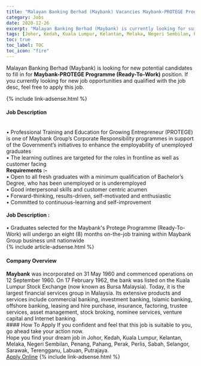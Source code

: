 ```yaml
---
title: "Malayan Banking Berhad (Maybank) Vacancies Maybank-PROTEGE Programme (Ready-To-Work)" 
category: Jobs 
date: 2020-12-26 
excerpt: "Malayan Banking Berhad (Maybank) is currently looking for suitable person to fill in the Maybank-PROTEGE Programme (Ready-To-Work) which positioned at Johor, Kedah, Kuala Lumpur, Kelantan, Melaka, Negeri Sembilan, Penang, Pahang, Perak, Perlis, Sabah, Selangor, Sarawak, Terengganu, Labuan, Putrajaya" 
tags: [Johor, Kedah, Kuala Lumpur, Kelantan, Melaka, Negeri Sembilan, Penang, Pahang, Perak, Perlis, Sabah, Selangor, Sarawak, Terengganu, Labuan, Putrajaya] 
toc: true 
toc_label: TOC 
toc_icon: "fire" 
--- 
```


<p>Malayan Banking Berhad (Maybank) is looking for new potential candidates to fill in for <b>Maybank-PROTEGE Programme (Ready-To-Work)</b> position. If you currently looking for new job opportunities and qualified with the job desc, feel free to apply this job.
</p>{% include link-adsense.html %} 
<div><div><div><h4>Job Description</h4></div></div><div><div><span><div><div><br>&#8226; Professional Training and Education for Growing Entrepreneur (PROTEGE) is one of Maybank Group&#8217;s Corporate Responsibility programmes in support of the Government&#8217;s initiatives to enhance the employability of unemployed graduates<br>&#8226; The learning outlines are targeted for the roles in frontline as well as customer facing</div><div><strong>Requirements :-</strong></div><div>&#8226; Open to all fresh graduates with a minimum qualification of Bachelor&#8217;s Degree, who has been unemployed or is underemployed<br>&#8226; Good interpersonal skills and customer centric acumen<br>&#8226; Forward-thinking, results-driven, self-motivated and enthusiastic<br>&#8226; Committed to continuous-learning and self-improvement</div><div><br><strong>Job Description :</strong><br><br>&#8226; Graduates selected for the Maybank's Protege Programme (Ready-To-Work) will undergo an eight (8) months on-the-job training within Maybank Group business unit nationwide</div></div></span></div></div></div> 
{% include article-adsense.html %} 
<div><div><div><h4>Company Overview</h4></div></div><div><div><span><div><div>
<strong>Maybank</strong> was incorporated on 31 May 1960 and commenced operations on 12 September 1960. On 17 February 1962, the bank was listed on the Kuala Lumpur Stock Exchange (now known as Bursa Malaysia). Today, it is the largest financial services group in Malaysia. Its extensive products and services include commercial banking, investment banking, Islamic banking, offshore banking, leasing and hire purchase, insurance, factoring, trustee services, asset management, stock broking, nominee services, venture capital and Internet banking. &#160;</div></div></span></div></div></div> 
#### How To Apply 
If you confident and feel that this job is suitable to you, go ahead take your action now. <br/> 
Hope you find your dream job in Johor, Kedah, Kuala Lumpur, Kelantan, Melaka, Negeri Sembilan, Penang, Pahang, Perak, Perlis, Sabah, Selangor, Sarawak, Terengganu, Labuan, Putrajaya. <br/> 
<a href="https://www.jobstreet.com.my/en/job/maybank-protege-programme-ready-to-work-4450671?jobId=jobstreet-my-job-4450671&sectionRank=26&token=0~93fb1e9f-54cb-45e2-9226-02f4569c0423&fr=SRP%20View%20In%20New%20Ta" class="btn btn--info" target="_blank" rel="nofollow noopenner">Apply Online</a> 
{% include link-adsense.html %} 